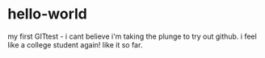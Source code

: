 # hello-world
my first GITtest - i cant believe i'm taking the plunge to try out github. i feel like a college student again! like it so far.
